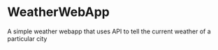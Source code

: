 # WeatherWebApp
A simple weather webapp that uses API to tell the current weather of a particular city 
